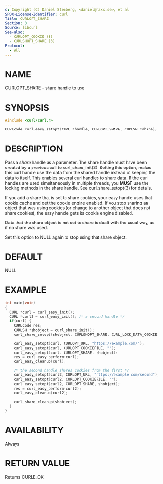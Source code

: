```yaml
---
c: Copyright (C) Daniel Stenberg, <daniel@haxx.se>, et al.
SPDX-License-Identifier: curl
Title: CURLOPT_SHARE
Section: 3
Source: libcurl
See-also:
  - CURLOPT_COOKIE (3)
  - CURLSHOPT_SHARE (3)
Protocol:
  - All
---
```


# NAME

CURLOPT_SHARE - share handle to use

# SYNOPSIS

~~~c
#include <curl/curl.h>

CURLcode curl_easy_setopt(CURL *handle, CURLOPT_SHARE, CURLSH *share);
~~~

# DESCRIPTION

Pass a *share* handle as a parameter. The share handle must have been
created by a previous call to curl_share_init(3). Setting this option,
makes this curl handle use the data from the shared handle instead of keeping
the data to itself. This enables several curl handles to share data. If the
curl handles are used simultaneously in multiple threads, you **MUST** use
the locking methods in the share handle. See curl_share_setopt(3) for
details.

If you add a share that is set to share cookies, your easy handle uses that
cookie cache and get the cookie engine enabled. If you stop sharing an object
that was using cookies (or change to another object that does not share
cookies), the easy handle gets its cookie engine disabled.

Data that the share object is not set to share is dealt with the usual way, as
if no share was used.

Set this option to NULL again to stop using that share object.

# DEFAULT

NULL

# EXAMPLE

~~~c
int main(void)
{
  CURL *curl = curl_easy_init();
  CURL *curl2 = curl_easy_init(); /* a second handle */
  if(curl) {
    CURLcode res;
    CURLSH *shobject = curl_share_init();
    curl_share_setopt(shobject, CURLSHOPT_SHARE, CURL_LOCK_DATA_COOKIE);

    curl_easy_setopt(curl, CURLOPT_URL, "https://example.com/");
    curl_easy_setopt(curl, CURLOPT_COOKIEFILE, "");
    curl_easy_setopt(curl, CURLOPT_SHARE, shobject);
    res = curl_easy_perform(curl);
    curl_easy_cleanup(curl);

    /* the second handle shares cookies from the first */
    curl_easy_setopt(curl2, CURLOPT_URL, "https://example.com/second");
    curl_easy_setopt(curl2, CURLOPT_COOKIEFILE, "");
    curl_easy_setopt(curl2, CURLOPT_SHARE, shobject);
    res = curl_easy_perform(curl2);
    curl_easy_cleanup(curl2);

    curl_share_cleanup(shobject);
  }
}
~~~

# AVAILABILITY

Always

# RETURN VALUE

Returns CURLE_OK
